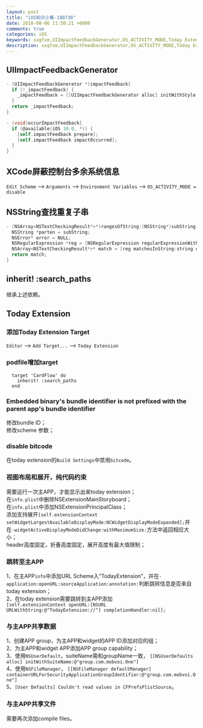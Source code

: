 ```yaml
---
layout: post
title: "iOS知识小集-180730"
date: 2018-08-06 11:50:21 +0800
comments: true
categories: iOS
keywords: sxgfxm,UIImpactFeedbackGenerator,OS_ACTIVITY_MODE,Today Extension
description: sxgfxm,UIImpactFeedbackGenerator,OS_ACTIVITY_MODE,Today Extension
---
```


## UIImpactFeedbackGenerator

```objective-c
- (UIImpactFeedbackGenerator *)impactFeedback{
  if (!_impactFeedback) {
    _impactFeedback = [[UIImpactFeedbackGenerator alloc] initWithStyle:UIImpactFeedbackStyleLight];
  }
  return _impactFeedback;
}

- (void)occurImpactFeedback{
  if (@available(iOS 10.0, *)) {
    [self.impactFeedback prepare];
    [self.impactFeedback impactOccurred];
  }
}
```

## XCode屏蔽控制台多余系统信息
`Edit Scheme` --> `Arguments` --> `Environment Variables` --> `OS_ACTIVITY_MODE = disable`    

<!-- more -->

## NSString查找重复子串

```objective-c
- (NSArray<NSTextCheckingResult*>*)rangesOfString:(NSString*)subString inString:(NSString*)string{
  NSString *parten = subString;
  NSError* error = NULL;
  NSRegularExpression *reg = [NSRegularExpression regularExpressionWithPattern:parten options:NSRegularExpressionCaseInsensitive error:&error];
  NSArray<NSTextCheckingResult*>* match = [reg matchesInString:string options:NSMatchingReportCompletion range:NSMakeRange(0, [string length])];
  return match;
}
```

## inherit! :search_paths
继承上述依赖。

## Today Extension

### 添加Today Extension Target
`Editor` --> `Add Target...` --> `Today Extension`

### podfile增加target
~~~
  target 'CardFlow' do
    inherit! :search_paths
  end
~~~

### Embedded binary's bundle identifier is not prefixed with the parent app's bundle identifier
修改bundle ID；  
修改scheme 参数；  

### disable bitcode
在today extension的`Build Settings`中禁用`bitcode`。

### 视图布局和展开，纯代码约束
需要运行一次主APP，才能显示出来today extension；  
在`info.plist`中删除NSExtensionMainStoryboard；  
在`info.plist`中添加NSExtensionPrincipalClass；  
添加支持展开`[self.extensionContext setWidgetLargestAvailableDisplayMode:NCWidgetDisplayModeExpanded];`并在`-widgetActiveDisplayModeDidChange:withMaximumSize:`方法中返回相应大小；  
header高度固定，折叠高度固定，展开高度有最大值限制；

### 跳转至主APP
1、在主APP`info`中添加URL Scheme入“TodayExtension”，并在`-application:openURL:sourceApplication:annotation:`判断跳转信息是否来自today extension；  
2、在today extension需要跳转到主APP添加  
`[self.extensionContext openURL:[NSURL URLWithString:@"TodayExtension://"] completionHandler:nil];`

### 与主APP共享数据
1、创建APP group，为主APP和widget的APP ID添加对应的组；  
2、为主APP和widget APP添加APP group capability；  
3、使用`NSUserDefault`，suiteName需和groupName一致，
`[[NSUserDefaults alloc] initWithSuiteName:@"group.com.mobvoi.One"]`  
4、使用`NSFileManager`，
`[[NSFileManager defaultManager] containerURLForSecurityApplicationGroupIdentifier:@"group.com.mobvoi.One"]`  
5、`[User Defaults] Couldn't read values in CFPrefsPlistSource`。  

### 与主APP共享文件
需要再次添加compile files。